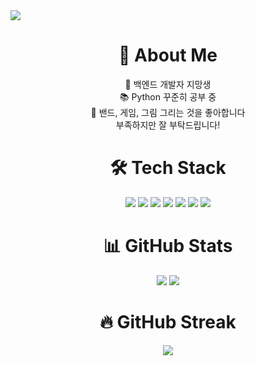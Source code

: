 <img src="https://capsule-render.vercel.app/api?type=cylinder&color=0bb4ff&height=120&section=header&text=Hello,%20World!&fontSize=40&fontAlignY=55&fontAlign=middle&animation=fadeIn" />

<h1 align="center"> 🐣 About Me </h1>
<p align="center"> 
🌱 백엔드 개발자 지망생 <br>
📚 Python 꾸준히 공부 중 <br>
🎸 밴드, 게임, 그림 그리는 것을 좋아합니다 <br>
부족하지만 잘 부탁드립니다!
</p>
  
<h1 align="center"> 🛠 Tech Stack </h1>

<div align="center">
<img src="https://img.shields.io/badge/Python-3776AB?style=flat&logo=Python&logoColor=white"/>
<img src="https://img.shields.io/badge/AWS-FF9900?style=flat&logo=Amazon-AWS&logoColor=white"/>
<img src="https://img.shields.io/badge/GitHub-181717?style=flat&logo=GitHub&logoColor=white"/>
<img src="https://img.shields.io/badge/Linux-FCC624?style=flat&logo=Linux&logoColor=black"/>
<img src="https://img.shields.io/badge/HTML5-E34F26?style=flat-square&logo=html5&logoColor=white"/>
<img src="https://img.shields.io/badge/CSS3-1572B6?style=flat-square&logo=css3&logoColor=white"/>
<img src="https://img.shields.io/badge/JavaScript-F7DF1E?style=flat-square&logo=javascript&logoColor=black"/>
</div>

<h1 align="center">📊 GitHub Stats</h1>

<div align="center">
  <img src="https://github-readme-stats.vercel.app/api?username=kyukyu300&hide=contribs,prs&show_icons=true&theme=tokyonight" />
  <img src="https://github-readme-stats.vercel.app/api/top-langs/?username=kyukyu300&layout=compact&theme=tokyonight" />
</div>

<h1 align="center">🔥 GitHub Streak</h1>

<p align="center">
  <img src="https://github-readme-streak-stats.herokuapp.com/?user=kyukyu300&theme=blue-green" />
</p>


